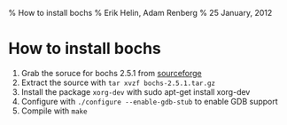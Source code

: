 % How to install bochs
% Erik Helin, Adam Renberg
% 25 January, 2012

How to install bochs
====================

1. Grab the soruce for bochs 2.5.1 from [sourceforge][sf]
2. Extract the source with `tar xvzf bochs-2.5.1.tar.gz`
3. Install the package `xorg-dev` with
    sudo apt-get install xorg-dev
4. Configure with `./configure --enable-gdb-stub` to enable GDB support
5. Compile with `make`

[sf]: http://sourceforge.net/projects/bochs/files/bochs/2.5.1/ 
